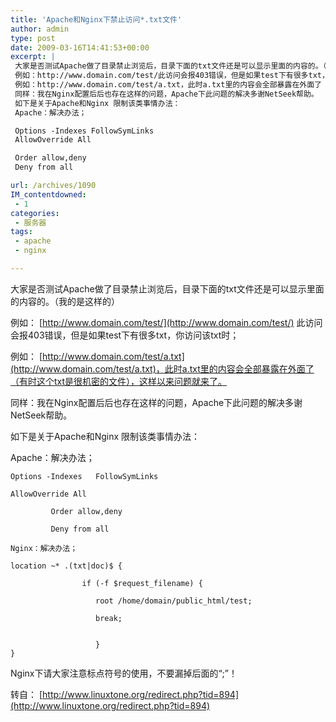 ```yaml
---
title: 'Apache和Nginx下禁止访问*.txt文件'
author: admin
type: post
date: 2009-03-16T14:41:53+00:00
excerpt: |
 大家是否测试Apache做了目录禁止浏览后，目录下面的txt文件还是可以显示里面的内容的。（我的是这样的）
 例如：http://www.domain.com/test/此访问会报403错误，但是如果test下有很多txt，你访问该txt时；
 例如：http://www.domain.com/test/a.txt，此时a.txt里的内容会全部暴露在外面了（有时这个txt是很机密的文件），这样以来问题就来了。
 同样：我在Nginx配置后后也存在这样的问题，Apache下此问题的解决多谢NetSeek帮助。
 如下是关于Apache和Nginx 限制该类事情办法：
 Apache：解决办法；

 Options -Indexes FollowSymLinks
 AllowOverride All

 Order allow,deny
 Deny from all

url: /archives/1090
IM_contentdowned:
 - 1
categories:
 - 服务器
tags:
 - apache
 - nginx

---
```


大家是否测试Apache做了目录禁止浏览后，目录下面的txt文件还是可以显示里面的内容的。（我的是这样的）

例如： [http://www.domain.com/test/](http://www.domain.com/test/) 此访问会报403错误，但是如果test下有很多txt，你访问该txt时；

例如： [http://www.domain.com/test/a.txt](http://www.domain.com/test/a.txt)，此时a.txt里的内容会全部暴露在外面了（有时这个txt是很机密的文件），这样以来问题就来了。

同样：我在Nginx配置后后也存在这样的问题，Apache下此问题的解决多谢NetSeek帮助。

如下是关于Apache和Nginx 限制该类事情办法：

Apache：解决办法；

```
Options -Indexes   FollowSymLinks

AllowOverride All

         Order allow,deny

         Deny from all

Nginx：解决办法；

location ~* .(txt|doc)$ {

                if (-f $request_filename) {

                   root /home/domain/public_html/test;

                   break;


                   }
}
```




Nginx下请大家注意标点符号的使用，不要漏掉后面的“;”！

转自： [http://www.linuxtone.org/redirect.php?tid=894](http://www.linuxtone.org/redirect.php?tid=894)